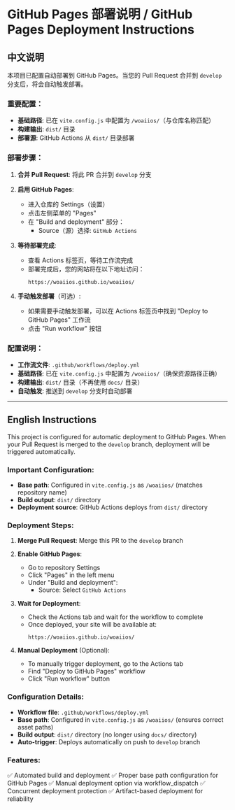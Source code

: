 # GitHub Pages 部署说明 / GitHub Pages Deployment Instructions

## 中文说明

本项目已配置自动部署到 GitHub Pages。当您的 Pull Request 合并到 `develop` 分支后，将会自动触发部署。

### 重要配置：

- **基础路径**: 已在 `vite.config.js` 中配置为 `/woaiios/`（与仓库名称匹配）
- **构建输出**: `dist/` 目录
- **部署源**: GitHub Actions 从 `dist/` 目录部署

### 部署步骤：

1. **合并 Pull Request**: 将此 PR 合并到 `develop` 分支

2. **启用 GitHub Pages**:
   - 进入仓库的 Settings（设置）
   - 点击左侧菜单的 "Pages"
   - 在 "Build and deployment" 部分：
     - Source（源）选择: `GitHub Actions`
   
3. **等待部署完成**:
   - 查看 Actions 标签页，等待工作流完成
   - 部署完成后，您的网站将在以下地址访问：
     ```
     https://woaiios.github.io/woaiios/
     ```

4. **手动触发部署**（可选）:
   - 如果需要手动触发部署，可以在 Actions 标签页中找到 "Deploy to GitHub Pages" 工作流
   - 点击 "Run workflow" 按钮

### 配置说明：

- **工作流文件**: `.github/workflows/deploy.yml`
- **基础路径**: 已在 `vite.config.js` 中配置为 `/woaiios/`（确保资源路径正确）
- **构建输出**: `dist/` 目录（不再使用 `docs/` 目录）
- **自动触发**: 推送到 `develop` 分支时自动部署

---

## English Instructions

This project is configured for automatic deployment to GitHub Pages. When your Pull Request is merged to the `develop` branch, deployment will be triggered automatically.

### Important Configuration:

- **Base path**: Configured in `vite.config.js` as `/woaiios/` (matches repository name)
- **Build output**: `dist/` directory
- **Deployment source**: GitHub Actions deploys from `dist/` directory

### Deployment Steps:

1. **Merge Pull Request**: Merge this PR to the `develop` branch

2. **Enable GitHub Pages**:
   - Go to repository Settings
   - Click "Pages" in the left menu
   - Under "Build and deployment":
     - Source: Select `GitHub Actions`
   
3. **Wait for Deployment**:
   - Check the Actions tab and wait for the workflow to complete
   - Once deployed, your site will be available at:
     ```
     https://woaiios.github.io/woaiios/
     ```

4. **Manual Deployment** (Optional):
   - To manually trigger deployment, go to the Actions tab
   - Find "Deploy to GitHub Pages" workflow
   - Click "Run workflow" button

### Configuration Details:

- **Workflow file**: `.github/workflows/deploy.yml`
- **Base path**: Configured in `vite.config.js` as `/woaiios/` (ensures correct asset paths)
- **Build output**: `dist/` directory (no longer using `docs/` directory)
- **Auto-trigger**: Deploys automatically on push to `develop` branch

### Features:

✅ Automated build and deployment
✅ Proper base path configuration for GitHub Pages
✅ Manual deployment option via workflow_dispatch
✅ Concurrent deployment protection
✅ Artifact-based deployment for reliability
